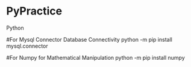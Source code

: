 # PyPractice
Python

#For Mysql Connector Database Connectivity
python -m pip install mysql.connector

#For Numpy for Mathematical Manipulation
python -m pip install numpy
